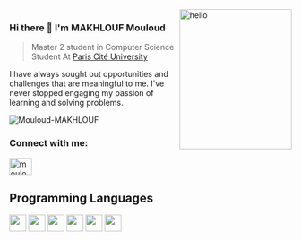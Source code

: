 <img align="right" src="https://i.ibb.co/BCSqNnk/hello.gif" alt="hello" border="0" width="200px" height="250px">



### Hi there 👋 I'm MAKHLOUF Mouloud
> Master 2 student in Computer Science Student At [Paris Cité University](https://u-paris.fr/) 

 I have always sought out opportunities and challenges that are meaningful to me.
 I've never stopped engaging my passion of learning and solving problems.


<p align="left"> <img src="https://komarev.com/ghpvc/?username=Mouloud-MAKHLOUF&label=Profile%20views&color=0e75b6&style=flat" alt="Mouloud-MAKHLOUF" /> </p>



<h3 align="left">Connect with me:</h3>
<p align="left">

<a href="https://www.linkedin.com/in/mouloud-makhlouf-1546dz/" target="blank"><img align="center" src="https://raw.githubusercontent.com/rahuldkjain/github-profile-readme-generator/master/src/images/icons/Social/linked-in-alt.svg" alt="mouloud-makhlouf-1546dz/" height="30" width="40" /></a>


## Programming Languages
<img src = 'https://github.com/MarikIshtar007/MarikIshtar007/blob/master/images/c-original.svg' width='30'/>  <img src = 'https://github.com/MarikIshtar007/MarikIshtar007/blob/master/images/python2.png' height='30'/> <img src = 'https://github.com/MarikIshtar007/MarikIshtar007/blob/master/images/html.svg' width='30'/> <img src='https://github.com/MarikIshtar007/MarikIshtar007/blob/master/images/java.svg' width='30'/> <img src = 'https://github.com/MarikIshtar007/MarikIshtar007/blob/master/images/css.svg' width='30'/> <img src = 'https://github.com/MarikIshtar007/MarikIshtar007/blob/master/images/js.svg' width='30'/> 
 






